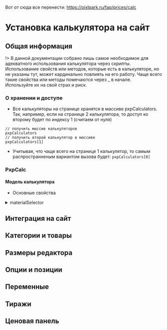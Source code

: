 Вот от сюда все перенести: https://pixlpark.ru/faq/prices/calc

# Установка калькулятора на сайт

## Общая информация
!> В данной документации собрано лишь самое необходимое для адекватного использования калькулятора через скрипты. Использование свойств или методов, которые есть в калькуляторе, но не указаны тут, может кардинально повлиять на его работу. Чаще всего такие свойства или методы помечаются через _ в начале.<br />Используйте их на свой страх и риск.

### О хранении и доступе
* Все калькуляторы на странице хранятся в массиве pxpCalculators. Так, например, если на странице 2 калькулятора, то доступ ко второму будет по индексу 1 (считаем от нуля)
```
// получить массив калькуляторов
pxpCalculators
// получить второй калькулятор в массиве
pxpCalculators[1]
```
* Учитывая, что чаще всего на странице 1 калькулятор, то самым распространненым вариантом вызова будет:
`pxpCalculators[0]`

### PxpCalc
#### Модель калькулятора
* Основные свойства
<details>
<summary>materialSelector</summary>

* ``` MaterialSelectorController ```
* **описание**
* Модуль выбора категорий, товаров и атрибутов
* **пример вызова**
* ```pxpCalculators[0].materialSelector```

</details>

## Интеграция на сайт

## Категории и товары

## Размеры редактора

## Опции и позиции

## Переменные

## Тиражи

## Ценовая панель
